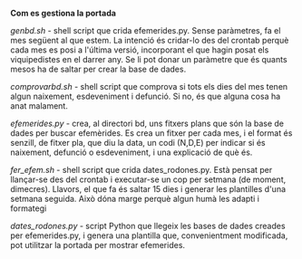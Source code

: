 **Com es gestiona la portada**

*genbd.sh* - shell script que crida efemerides.py. Sense paràmetres, fa el
mes següent al que estem. La intenció és cridar-lo des del crontab perquè
cada mes es posi a l'última versió, incorporant el que hagin posat els
viquipedistes en el darrer any. Se li pot donar un paràmetre que és quants
mesos ha de saltar per crear la base de dades.

*comprovarbd.sh* - shell script que comprova si tots els dies del mes tenen
algun naixement, esdeveniment i defunció. Si no, és que alguna cosa ha anat
malament.

*efemerides.py* - crea, al directori bd, uns fitxers plans que
són la base de dades per buscar efemèrides. Es crea un fitxer per cada mes,
i el format és senzill, de fitxer pla, que diu la data, un codi (N,D,E) per
indicar si és naixement, defunció o esdeveniment, i una explicació de què és.

*fer_efem.sh* - shell script que crida dates_rodones.py. Està pensat per
llançar-se des del crontab i executar-se un cop per setmana (de moment,
dimecres). Llavors, el que fa és saltar 15 dies i generar les plantilles d'una
setmana seguida. Això dóna marge perquè algun humà les adapti i formategi

*dates_rodones.py* - script Python que llegeix les bases de dades creades per
efemerides.py, i genera una plantilla que, convenientment modificada, pot
utilitzar la portada per mostrar efemerides.
